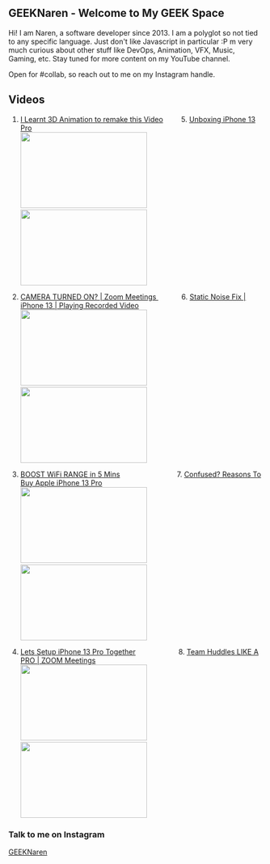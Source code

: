 ## GEEKNaren - Welcome to My GEEK Space

Hi! I am Naren, a software developer since 2013. I am a polyglot so not tied to any specific language. Just don't like Javascript in particular :P m very much curious about other stuff like DevOps, Animation, VFX, Music, Gaming, etc.
Stay tuned for more content on my YouTube channel.

Open for #collab, so reach out to me on my Instagram handle.

## Videos

1. [I Learnt 3D Animation to remake this Video](https://youtu.be/HOrMFuHGs5M) &emsp;&emsp; 5. [Unboxing iPhone 13 Pro](https://youtu.be/mqQ4xzKmULU)<br/>
   [<img src="https://i9.ytimg.com/vi/HOrMFuHGs5M/mq1.jpg?sqp=CIiXsI8G&rs=AOn4CLC5YdkCNXOE6_fPP9SNx1oBNfvheg" width="250" height="150"/>](https://youtu.be/HOrMFuHGs5M) &emsp;&emsp;&emsp;&emsp;&emsp;&emsp; [<img src="https://i9.ytimg.com/vi/mqQ4xzKmULU/mqdefault.jpg?v=61b63c69&sqp=CIiXsI8G&rs=AOn4CLCaifO13KzritjPGtqtT67ovkxO7g" width="250" height="150"/>](https://youtu.be/mqQ4xzKmULU)

2. [CAMERA TURNED ON? | Zoom Meetings ](https://youtu.be/dH2KzFxuD_M) &emsp;&emsp;&emsp; 6. [Static Noise Fix | iPhone 13 | Playing Recorded Video](https://youtu.be/QgxViasTjqs)<br/>
   [<img src="https://i9.ytimg.com/vi/dH2KzFxuD_M/mqdefault.jpg?v=61c861ab&sqp=CIiXsI8G&rs=AOn4CLCSOz2bExbgR6B1qvN-SY16kBQJ7A" width="250" height="150"/>](https://youtu.be/dH2KzFxuD_M) &emsp;&emsp;&emsp;&emsp;&emsp;&emsp; [<img src="https://i9.ytimg.com/vi/QgxViasTjqs/mqdefault.jpg?v=61b63bdb&sqp=CIiXsI8G&rs=AOn4CLD_rZt_ay3ca94WQX_z8LuJyEUokg" width="250" height="150"/>](https://youtu.be/QgxViasTjqs)

3. [BOOST WiFi RANGE in 5 Mins](https://youtu.be/Pp8jHMgaUPU) &emsp;&emsp;&emsp;&emsp;&emsp;&emsp;&emsp;&ensp; 7. [Confused? Reasons To Buy Apple iPhone 13 Pro](https://youtu.be/Mx4ZBJLvSrg)<br/>
   [<img src="https://i9.ytimg.com/vi_webp/Pp8jHMgaUPU/mqdefault.webp?v=61b6430a&sqp=CIiXsI8G&rs=AOn4CLAHUF7rkhBOo8H08dkb-vMnDc5XyA" width="250" height="150"/>](https://youtu.be/Pp8jHMgaUPU) &emsp;&emsp;&emsp;&emsp;&emsp;&emsp; [<img src="https://i9.ytimg.com/vi_webp/Mx4ZBJLvSrg/mqdefault.webp?v=61b6387b&sqp=CIiXsI8G&rs=AOn4CLA1hgziGtPJ8jVM2z6PkggvFcKrUA" width="250" height="150"/>](https://youtu.be/Mx4ZBJLvSrg)

4. [Lets Setup iPhone 13 Pro Together](https://youtu.be/HK_n4K_Nudo) &emsp;&emsp;&emsp;&emsp;&emsp;&ensp; 8. [Team Huddles LIKE A PRO | ZOOM Meetings](https://youtu.be/WEUtGnARSEA)<br/>
   [<img src="https://i9.ytimg.com/vi/HK_n4K_Nudo/mqdefault.jpg?v=61b63b66&sqp=CIiXsI8G&rs=AOn4CLBQZQoRGh8IapYmzgAgiSiu4o1H_A" width="250" height="150"/>](https://youtu.be/HK_n4K_Nudo) &emsp;&emsp;&emsp;&emsp;&emsp;&emsp; [<img src="https://i9.ytimg.com/vi/WEUtGnARSEA/mqdefault.jpg?v=61c8626c&sqp=CIiXsI8G&rs=AOn4CLAvzaCZjVMI-TyMOahOxCYl_oyfTQ" width="250" height="150"/>](https://youtu.be/WEUtGnARSEA)


### Talk to me on Instagram
[GEEKNaren](instagram.com/geeknaren)
